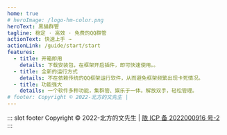 ```yaml
---
home: true
# heroImage: /logo-hm-color.png
heroText: 黑猫群管
tagline: 稳定 · 高效 · 免费的QQ群管
actionText: 快速上手 →
actionLink: /guide/start/start
features:
  - title: 开箱即用
    details: 下载安装包，在框架开启插件，即可快速使用。。
  - title: 全新的运行方式
    details: 不在依赖传统的QQ框架运行软件，从而避免框架频繁出现卡死情况。
  - title: 功能强大
    details: 一个软件多种功能，集群管、娱乐于一体。解放双手，轻松管理。
# footer: Copyright © 2022-北方的文先生 |
---
```


::: slot footer
Copyright © 2022-北方的文先生 | [陇 ICP 备 2022000916 号-2](#)
:::
